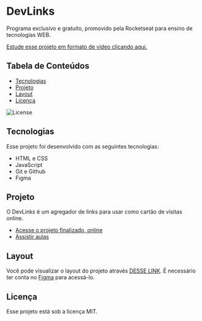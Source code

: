# DevLinks

Programa exclusivo e gratuito, promovido pela Rocketseat para ensino de tecnologias WEB.

[Estude esse projeto em formato de vídeo clicando aqui.](https://lp.rocketseat.com.br/devlinks/inscricao?utm_source=github&utm_medium=descricao&utm_campaign=capture-devlinks&utm_term=organic&utm_content=descricao-github-mayk-brito)

## Tabela de Conteúdos

- [Tecnologias](#tecnologias)
- [Projeto](#projeto)
- [Layout](#layout)
- [Licença](#licença)

![License](https://img.shields.io/static/v1?label=license&message=MIT&color=49AA26&labelColor=000000)

## Tecnologias

Esse projeto foi desenvolvido com as seguintes tecnologias:

- HTML e CSS
- JavaScript
- Git e Github
- Figma

## Projeto

O DevLinks é um agregador de links para usar como cartão de visitas online.

- [Acesse o projeto finalizado, online](https://yantvrs.github.io/DevLinks)
- [Assistir aulas](https://lp.rocketseat.com.br/devlinks/inscricao?utm_source=github&utm_medium=descricao&utm_campaign=capture-devlinks&utm_term=organic&utm_content=descricao-github-mayk-brito)

## Layout

Você pode visualizar o layout do projeto através [DESSE LINK](https://www.figma.com/community/file/1187422022288947321). É necessário ter conta no [Figma](https://figma.com) para acessá-lo.

## Licença

Esse projeto está sob a licença MIT.
